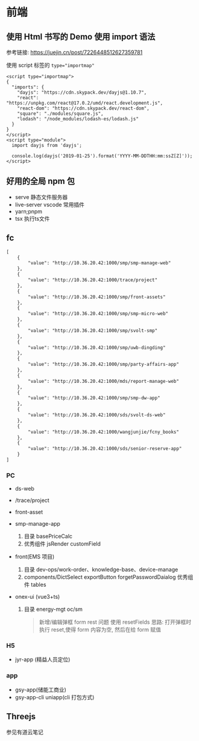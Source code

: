 # 前端

## 使用 Html 书写的 Demo 使用 import 语法

参考链接: https://juejin.cn/post/7226448512627359781

使用 script 标签的 `type="importmap"`

```
<script type="importmap">
{
  "imports": {
    "dayjs": "https://cdn.skypack.dev/dayjs@1.10.7",
    "react": "https://unpkg.com/react@17.0.2/umd/react.development.js",
    "react-dom": "https://cdn.skypack.dev/react-dom",
    "square": "./modules/square.js",
    "lodash": "/node_modules/lodash-es/lodash.js"
  }
}
</script>
<script type="module">
  import dayjs from 'dayjs';

  console.log(dayjs('2019-01-25').format('YYYY-MM-DDTHH:mm:ssZ[Z]'));
</script>
```

## 好用的全局 npm 包

- serve 静态文件服务器
- live-server vscode 常用插件
- yarn;pnpm
- tsx 执行ts文件

## fc

```txt
[
    {
        "value": "http://10.36.20.42:1000/smp/smp-manage-web"
    },
    {
        "value": "http://10.36.20.42:1000/trace/project"
    },
    {
        "value": "http://10.36.20.42:1000/smp/front-assets"
    },
    {
        "value": "http://10.36.20.42:1000/smp/smp-micro-web"
    },
    {
        "value": "http://10.36.20.42:1000/smp/svolt-smp"
    },
    {
        "value": "http://10.36.20.42:1000/smp/uwb-dingding"
    },
    {
        "value": "http://10.36.20.42:1000/smp/party-affairs-app"
    },
    {
        "value": "http://10.36.20.42:1000/mds/report-manage-web"
    },
    {
        "value": "http://10.36.20.42:1000/smp/smp-dw-app"
    },
    {
        "value": "http://10.36.20.42:1000/sds/svolt-ds-web"
    },
    {
        "value": "http://10.36.20.42:1000/wangjunjie/fcny_books"
    },
    {
        "value": "http://10.36.20.42:1000/sds/senior-reserve-app"
    }
]
```

### PC

- ds-web
- /trace/project
- front-asset

- smp-manage-app
  1. 目录 basePriceCalc
  2. 优秀组件 jsRender customField
- front(EMS 项目)
  1. 目录 dev-ops/work-order、knowledge-base、device-manage
  2. components/DictSelect exportButton forgetPasswordDaialog 优秀组件 tables
- onex-ui (vue3+ts)
  1. 目录 energy-mgt oc/sm
     > 新增/编辑弹框 form rest 问题 使用 resetFields 思路: 打开弹框时执行 reset,使得 form 内容为空, 然后在给 form 赋值

### H5

- jyr-app (精益人员定位)

### app

- gsy-app(储能工商业)
- gsy-app-cli uniapp(cli 打包方式)

## Threejs

参见有道云笔记
